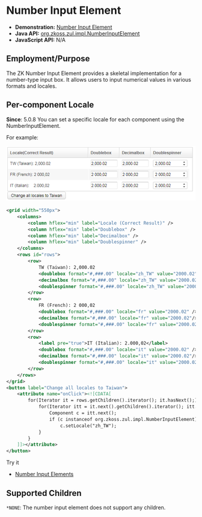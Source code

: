 # Number Input Element

- **Demonstration:** [Number Input Element](http://www.zkoss.org/zkdemo/userguide/#f2)
- **Java API:** [org.zkoss.zul.impl.NumberInputElement](https://www.zkoss.org/javadoc/latest/zk/org/zkoss/zul/impl/NumberInputElement.html)
- **JavaScript API:** N/A

## Employment/Purpose
The ZK Number Input Element provides a skeletal implementation for a number-type input box. It allows users to input numerical values in various formats and locales.

## Per-component Locale
**Since**: 5.0.8
You can set a specific locale for each component using the NumberInputElement.

For example:

![NumberInputElement Locales](NumberInputElement-Locales.png)

```xml
<grid width="550px">
    <columns>
        <column hflex="min" label="Locale (Correct Result)" />
        <column hflex="min" label="Doublebox" />
        <column hflex="min" label="Decimalbox" />
        <column hflex="min" label="Doublespinner" />
    </columns>
    <rows id="rows">
        <row>
            TW (Taiwan): 2,000.02
            <doublebox format="#,###.00" locale="zh_TW" value="2000.02" />
            <decimalbox format="#,###.00" locale="zh_TW" value="2000.02"/>
            <doublespinner format="#,###.00" locale="zh_TW" value="2000.02" step="0.5"/>
        </row>
        <row>
            FR (French): 2 000,02
            <doublebox format="#,###.00" locale="fr" value="2000.02" />
            <decimalbox format="#,###.00" locale="fr" value="2000.02"/>
            <doublespinner format="#,###.00" locale="fr" value="2000.02" step="0.5"/>
        </row>
        <row>
            <label pre="true">IT (Italian): 2.000,02</label>
            <doublebox format="#,###.00" locale="it" value="2000.02" />
            <decimalbox format="#,###.00" locale="it" value="2000.02"/>
            <doublespinner format="#,###.00" locale="it" value="2000.02" step="0.5"/>
        </row>
    </rows>
</grid>
<button label="Change all locales to Taiwan">
    <attribute name="onClick"><![CDATA[
        for(Iterator it = rows.getChildren().iterator(); it.hasNext();) {
            for(Iterator itt = it.next().getChildren().iterator(); itt.hasNext();) {
                Component c = itt.next();
                if (c instanceof org.zkoss.zul.impl.NumberInputElement)
                    c.setLocale("zh_TW");
            }
        }
    ]]></attribute>
</button>
```

Try it
*  [Number Input Elements](https://zkfiddle.org/sample/2kqnun7/1-ZK-Component-Reference-NumberInputElement-Example?v=latest&t=Iceblue%20Compact)


## Supported Children
`*NONE`: The number input element does not support any children.
